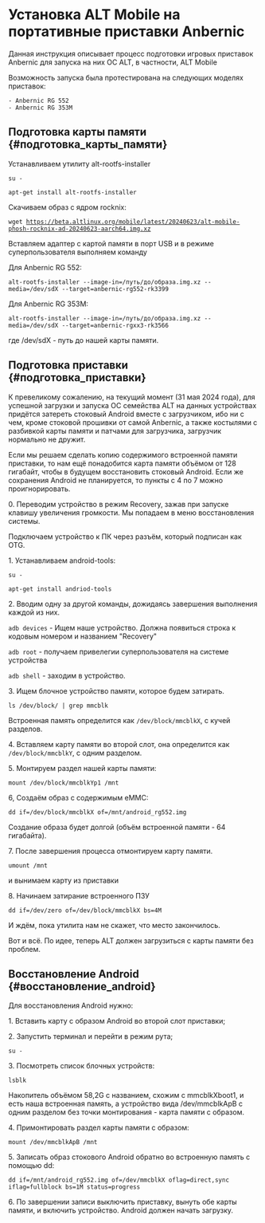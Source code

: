 # Установка ALT Mobile на портативные приставки Anbernic

Данная инструкция описывает процесс подготовки игровых приставок
Anbernic для запуска на них ОС ALT, в частности, ALT Mobile

Возможность запуска была протестирована на следующих моделях приставок:

`- Anbernic RG 552`\
`- Anbernic RG 353M`

## Подготовка карты памяти {#подготовка_карты_памяти}

Устанавливаем утилиту alt-rootfs-installer

`su -`

`apt-get install alt-rootfs-installer`

Скачиваем образ с ядром rocknix:

`wget `[`https://beta.altlinux.org/mobile/latest/20240623/alt-mobile-phosh-rocknix-ad-20240623-aarch64.img.xz`](https://beta.altlinux.org/mobile/latest/20240623/alt-mobile-phosh-rocknix-ad-20240623-aarch64.img.xz)

Вставляем адаптер с картой памяти в порт USB и в режиме
суперпользователя выполняем команду

Для Anbernic RG 552:

`alt-rootfs-installer --image-in=/путь/до/образа.img.xz --media=/dev/sdX --target=anbernic-rg552-rk3399`

Для Anbernic RG 353M:

`alt-rootfs-installer --image-in=/путь/до/образа.img.xz --media=/dev/sdX --target=anbernic-rgxx3-rk3566`

где /dev/sdX - путь до нашей карты памяти.

## Подготовка приставки {#подготовка_приставки}

К превеликому сожалению, на текущий момент (31 мая 2024 года), для
успешной загрузки и запуска ОС семейства ALT на данных устройствах
придётся затереть стоковый Android вместе с загрузчиком, ибо ни с чем,
кроме стоковой прошивки от самой Anbernic, а также костылями с разбивкой
карты памяти и патчами для загрузчика, загрузчик нормально не дружит.

Если мы решаем сделать копию содержимого встроенной памяти приставки, то нам ещё понадобится карта
памяти объёмом от 128 гигабайт, чтобы в будущем восстановить стоковый Android. Если же сохранения
Android не планируется, то пункты с 4 по 7 можно проигнорировать.

0\. Переводим устройство в режим Recovery, зажав при запуске клавишу
увеличения громкости. Мы попадаем в меню восстановления системы.

Подключаем устройство к ПК через разъём, который подписан как OTG.

1\. Устанавливаем android-tools:

`su -`

`apt-get install andriod-tools`

2\. Вводим одну за другой команды, дожидаясь завершения выполнения
каждой из них.

`adb devices` - Ищем наше устройство. Должна появиться
строка к кодовым номером и названием \"Recovery\"

`adb root` - получаем привелегии суперпользователя на системе устройства

`adb shell` - заходим в устройство.

3\. Ищем блочное устройство памяти, которое будем затирать.

`ls /dev/block/ | grep mmcblk`

Встроенная память определится как `/dev/block/mmcblkX`, с кучей
разделов.

4\. Вставляем карту памяти во второй слот, она определится как
`/dev/block/mmcblkY`, с одним разделом.

5\. Монтируем раздел нашей карты памяти:

`mount /dev/block/mmcblkYp1 /mnt`

6, Создаём образ с содержимым eMMC:

`dd if=/dev/block/mmcblkX of=/mnt/android_rg552.img`

Создание образа будет долгой (объём встроенной памяти - 64 гигабайта).

7\. После завершения процесса отмонтируем карту памяти.

`umount /mnt`

и вынимаем карту из приставки

8\. Начинаем затирание встроенного ПЗУ

`dd if=/dev/zero of=/dev/block/mmcblkX bs=4M`

И ждём, пока утилита нам не скажет, что место закончилось.

Вот и всё. По идее, теперь ALT должен загрузиться с карты памяти без
проблем.

## Восстановление Android {#восстановление_android}

Для восстановления Android нужно:

1\. Вставить карту с образом Android во второй слот приставки;

2\. Запустить терминал и перейти в режим рута;

`su -`

3\. Посмотреть список блочных устройств:

`lsblk`

Накопитель объёмом 58,2G с названием, схожим с mmcblkXboot1, и есть наша
встроенная память, а устройство вида /dev/mmcblkApB с одним разделом без
точки монтирования - карта памяти с образом.

4\. Примонтировать раздел карты памяти с образом:

`mount /dev/mmcblkApB /mnt`

5\. Записать образ стокового Android обратно во встроенную память с
помощью dd:

`dd if=/mnt/android_rg552.img of=/dev/mmcblkX oflag=direct,sync iflag=fullblock bs=1M status=progress`

6\. По завершении записи выключить приставку, вынуть обе карты памяти, и
включить устройство. Android должен начать загрузку.
